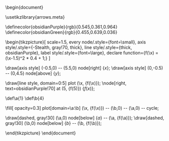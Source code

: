 \begin{document}

\usetikzlibrary{arrows.meta}

\definecolor{obsidianPurple}{rgb}{0.545,0.361,0.964}
\definecolor{obsidianGreen}{rgb}{0.455,0.639,0.036}

\begin{tikzpicture}[
  scale=1.5,
  every node/.style={font=\small},
  axis style/.style={-Stealth, gray!70, thick},
  line style/.style={thick, obsidianPurple},
  label style/.style={font=\large},
  declare function={f(\x) = (\x-1.5)^2 * 0.4 + 1;}
]


\draw[axis style] (-0.5,0) -- (5.5,0) node[right] {$x$};
\draw[axis style] (0,-0.5) -- (0,4.5) node[above] {$y$};


\draw[line style, domain=0:5] plot (\x, {f(\x)});
\node[right, text=obsidianPurple!70] at (5, {f(5)}) {$f(x)$};


\def\a{1}
\def\b{4}


\fill[ opacity=0.3] plot[domain=\a:\b] (\x, {f(\x)}) -- (\b,0) -- (\a,0) -- cycle;


\draw[dashed, gray!30] (\a,0) node[below] {$a$} -- (\a, {f(\a)});
\draw[dashed, gray!30] (\b,0) node[below] {$b$} -- (\b, {f(\b)});


\end{tikzpicture}
\end{document}